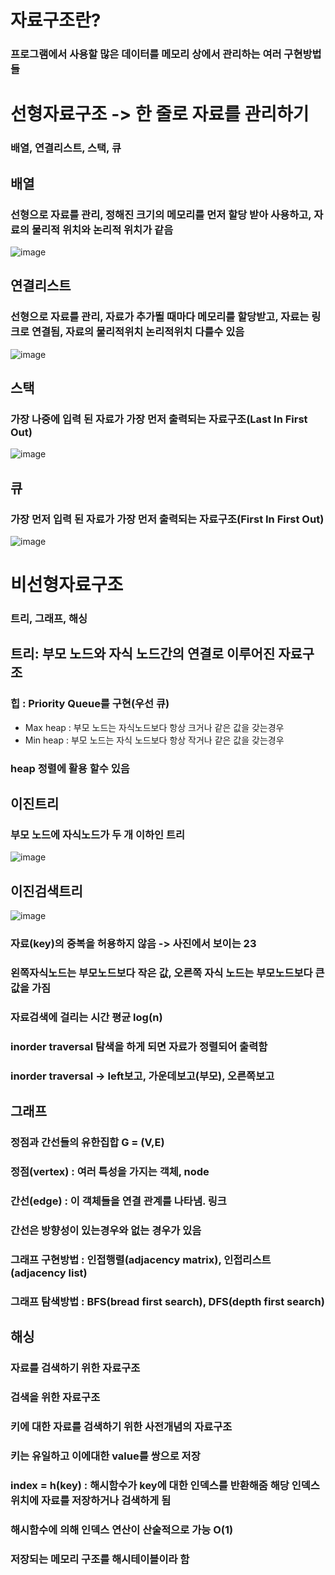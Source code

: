 # 자료구조란?
### 프로그램에서 사용할 많은 데이터를 메모리 상에서 관리하는 여러 구현방법들

# 선형자료구조 -> 한 줄로 자료를 관리하기
### 배열, 연결리스트, 스택, 큐

## 배열
### 선형으로 자료를 관리, 정해진 크기의 메모리를 먼저 할당 받아 사용하고, 자료의 물리적 위치와 논리적 위치가 같음

![image](https://user-images.githubusercontent.com/82345970/184789449-c8bba841-8242-44a8-adf9-19276b1929dc.png)

## 연결리스트
### 선형으로 자료를 관리, 자료가 추가뙬 때마다 메모리를 할당받고, 자료는 링크로 연결됨, 자료의 물리적위치 논리적위치 다를수 있음

![image](https://user-images.githubusercontent.com/82345970/184789524-e9370ee4-aa61-4f68-9fd9-0376cf677a89.png)

## 스택
### 가장 나중에 입력 된 자료가 가장 먼저 출력되는 자료구조(Last In First Out)

![image](https://user-images.githubusercontent.com/82345970/184789606-0cc305ba-23dd-464f-a4f7-4e3edea24bc9.png)

## 큐
### 가장 먼저 입력 된 자료가 가장 먼저 출력되는 자료구조(First In First Out)

![image](https://user-images.githubusercontent.com/82345970/184789679-b7326060-f843-45bc-b287-035f0c48bd5a.png)



# 비선형자료구조
### 트리, 그래프, 해싱

## 트리: 부모 노드와 자식 노드간의 연결로 이루어진 자료구조
### 힙 : Priority Queue를 구현(우선 큐)
- Max heap : 부모 노드는 자식노드보다 항상 크거나 같은 값을 갖는경우
- Min heap : 부모 노드는 자식 노드보다 항상 작거나 같은 값을 갖는경우
### heap 정렬에 활용 할수 있음

## 이진트리
### 부모 노드에 자식노드가 두 개 이하인 트리

![image](https://user-images.githubusercontent.com/82345970/184790373-d2b980de-ac09-4a63-80c7-a309109ff7b6.png)

## 이진검색트리

![image](https://user-images.githubusercontent.com/82345970/184790481-ec2c83f6-2bfe-498e-a101-6573dd18fd6e.png)

### 자료(key)의 중복을 허용하지 않음 -> 사진에서 보이는 23
### 왼쪽자식노드는 부모노드보다 작은 값, 오른쪽 자식 노드는 부모노드보다 큰 값을 가짐
### 자료검색에 걸리는 시간 평균 log(n)
### inorder traversal 탐색을 하게 되면 자료가 정렬되어 출력함
### inorder traversal -> left보고, 가운데보고(부모), 오른쪽보고

## 그래프
### 정점과 간선들의 유한집합 G = (V,E)
### 정점(vertex) : 여러 특성을 가지는 객체, node
### 간선(edge) : 이 객체들을 연결 관계를 나타냄. 링크
### 간선은 방향성이 있는경우와 없는 경우가 있음
### 그래프 구현방법 : 인접행렬(adjacency matrix), 인접리스트(adjacency list)
### 그래프 탐색방법 : BFS(bread first search), DFS(depth first search)

## 해싱
### 자료를 검색하기 위한 자료구조
### 검색을 위한 자료구조
### 키에 대한 자료를 검색하기 위한 사전개념의 자료구조
### 키는 유일하고 이에대한 value를 쌍으로 저장
### index = h(key) : 해시함수가 key에 대한 인덱스를 반환해줌 해당 인덱스 위치에 자료를 저장하거나 검색하게 됨
### 해시함수에 의해 인덱스 연산이 산술적으로 가능 O(1)
### 저장되는 메모리 구조를 해시테이블이라 함
